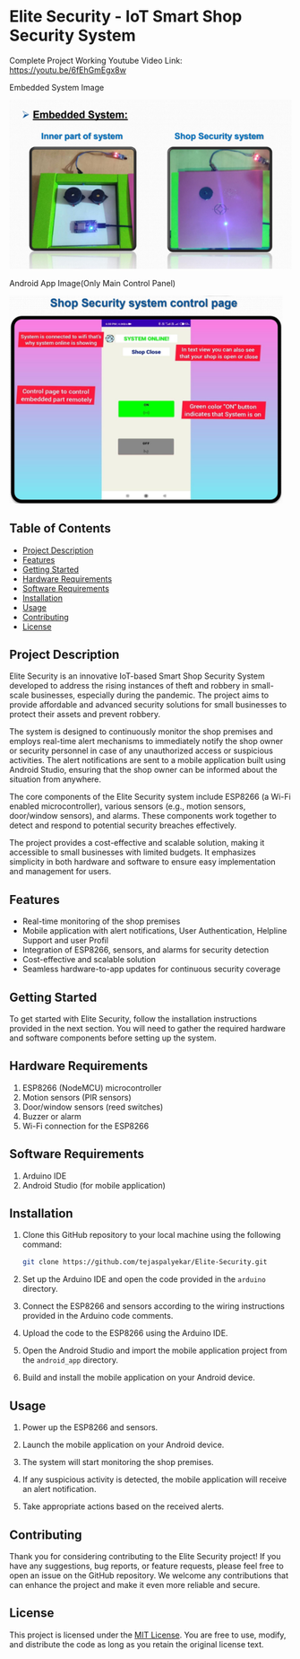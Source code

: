 # Elite Security - IoT Smart Shop Security System
Complete Project Working Youtube Video Link: https://youtu.be/6fEhGmEgx8w

Embedded System Image

![Elite Security](https://github.com/tejaspalyekar/Elite-Security/raw/main/images/elite_security.png)

Android App Image(Only Main Control Panel)

![Elite Security](https://github.com/tejaspalyekar/Elite-Security/raw/main/images/mobile_ui.png)
## Table of Contents

- [Project Description](#project-description)
- [Features](#features)
- [Getting Started](#getting-started)
- [Hardware Requirements](#hardware-requirements)
- [Software Requirements](#software-requirements)
- [Installation](#installation)
- [Usage](#usage)
- [Contributing](#contributing)
- [License](#license)

## Project Description

Elite Security is an innovative IoT-based Smart Shop Security System developed to address the rising instances of theft and robbery in small-scale businesses, especially during the pandemic. The project aims to provide affordable and advanced security solutions for small businesses to protect their assets and prevent robbery.

The system is designed to continuously monitor the shop premises and employs real-time alert mechanisms to immediately notify the shop owner or security personnel in case of any unauthorized access or suspicious activities. The alert notifications are sent to a mobile application built using Android Studio, ensuring that the shop owner can be informed about the situation from anywhere.

The core components of the Elite Security system include ESP8266 (a Wi-Fi enabled microcontroller), various sensors (e.g., motion sensors, door/window sensors), and alarms. These components work together to detect and respond to potential security breaches effectively.

The project provides a cost-effective and scalable solution, making it accessible to small businesses with limited budgets. It emphasizes simplicity in both hardware and software to ensure easy implementation and management for users.

## Features

- Real-time monitoring of the shop premises
- Mobile application with alert notifications, User Authentication, Helpline Support and user Profil
- Integration of ESP8266, sensors, and alarms for security detection
- Cost-effective and scalable solution
- Seamless hardware-to-app updates for continuous security coverage

## Getting Started

To get started with Elite Security, follow the installation instructions provided in the next section. You will need to gather the required hardware and software components before setting up the system.

## Hardware Requirements

1. ESP8266 (NodeMCU) microcontroller
2. Motion sensors (PIR sensors)
3. Door/window sensors (reed switches)
4. Buzzer or alarm
5. Wi-Fi connection for the ESP8266

## Software Requirements

1. Arduino IDE
2. Android Studio (for mobile application)

## Installation

1. Clone this GitHub repository to your local machine using the following command:

   ```bash
   git clone https://github.com/tejaspalyekar/Elite-Security.git
   ```

2. Set up the Arduino IDE and open the code provided in the `arduino` directory.

3. Connect the ESP8266 and sensors according to the wiring instructions provided in the Arduino code comments.

4. Upload the code to the ESP8266 using the Arduino IDE.

5. Open the Android Studio and import the mobile application project from the `android_app` directory.

6. Build and install the mobile application on your Android device.

## Usage

1. Power up the ESP8266 and sensors.

2. Launch the mobile application on your Android device.

3. The system will start monitoring the shop premises.

4. If any suspicious activity is detected, the mobile application will receive an alert notification.

5. Take appropriate actions based on the received alerts.

## Contributing

Thank you for considering contributing to the Elite Security project! If you have any suggestions, bug reports, or feature requests, please feel free to open an issue on the GitHub repository. We welcome any contributions that can enhance the project and make it even more reliable and secure.

## License

This project is licensed under the [MIT License](https://opensource.org/licenses/MIT). You are free to use, modify, and distribute the code as long as you retain the original license text.
